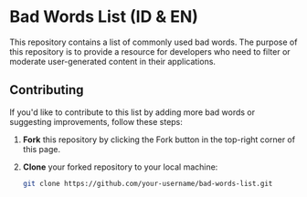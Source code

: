 # Bad Words List (ID & EN)

This repository contains a list of commonly used bad words. The purpose of this repository is to provide a resource for developers who need to filter or moderate user-generated content in their applications.

## Contributing

If you'd like to contribute to this list by adding more bad words or suggesting improvements, follow these steps:

1. **Fork** this repository by clicking the Fork button in the top-right corner of this page.
2. **Clone** your forked repository to your local machine:

   ```bash
   git clone https://github.com/your-username/bad-words-list.git
